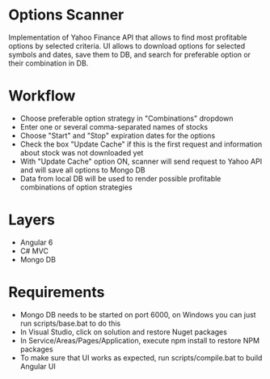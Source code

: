 # Options Scanner

Implementation of Yahoo Finance API that allows to find most profitable options by selected criteria.
UI allows to download options for selected symbols and dates, save them to DB, and search for preferable option or their combination in DB.

# Workflow

- Choose preferable option strategy in "Combinations" dropdown 
- Enter one or several comma-separated names of stocks 
- Choose "Start" and "Stop" expiration dates for the options 
- Check the box "Update Cache" if this is the first request and information about stock was not downloaded yet
- With "Update Cache" option ON, scanner will send request to Yahoo API and will save all options to Mongo DB 
- Data from local DB will be used to render possible profitable combinations of option strategies 

# Layers

- Angular 6 
- C# MVC 
- Mongo DB

# Requirements

- Mongo DB needs to be started on port 6000, on Windows you can just run scripts/base.bat to do this
- In Visual Studio, click on solution and restore Nuget packages 
- In Service/Areas/Pages/Application, execute npm install to restore NPM packages
- To make sure that UI works as expected, run scripts/compile.bat to build Angular UI 
